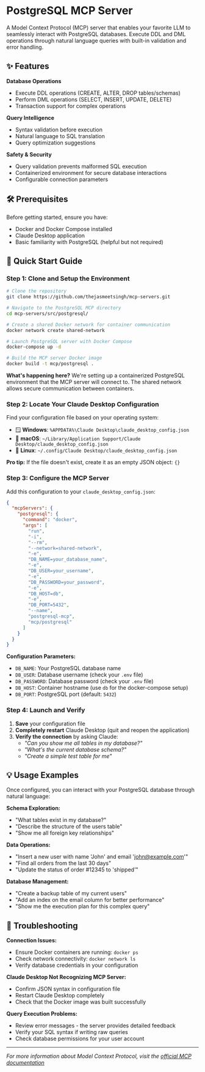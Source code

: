 # PostgreSQL MCP Server

A Model Context Protocol (MCP) server that enables your favorite LLM to seamlessly interact with PostgreSQL databases. Execute DDL and DML operations through natural language queries with built-in validation and error handling.

## ✨ Features

**Database Operations**

- Execute DDL operations (CREATE, ALTER, DROP tables/schemas)
- Perform DML operations (SELECT, INSERT, UPDATE, DELETE)
- Transaction support for complex operations

**Query Intelligence**

- Syntax validation before execution
- Natural language to SQL translation
- Query optimization suggestions

**Safety & Security**

- Query validation prevents malformed SQL execution
- Containerized environment for secure database interactions
- Configurable connection parameters

## 🛠️ Prerequisites

Before getting started, ensure you have:

- Docker and Docker Compose installed
- Claude Desktop application
- Basic familiarity with PostgreSQL (helpful but not required)

## 🚀 Quick Start Guide

### Step 1: Clone and Setup the Environment

```bash
# Clone the repository
git clone https://github.com/thejasmeetsingh/mcp-servers.git

# Navigate to the PostgreSQL MCP directory
cd mcp-servers/src/postgresql/

# Create a shared Docker network for container communication
docker network create shared-network

# Launch PostgreSQL server with Docker Compose
docker-compose up -d

# Build the MCP server Docker image
docker build -t mcp/postgresql .
```

**What's happening here?** We're setting up a containerized PostgreSQL environment that the MCP server will connect to. The shared network allows secure communication between containers.

### Step 2: Locate Your Claude Desktop Configuration

Find your configuration file based on your operating system:

- 🪟 **Windows**: `%APPDATA%\Claude Desktop\claude_desktop_config.json`
- 🍎 **macOS**: `~/Library/Application Support/Claude Desktop/claude_desktop_config.json`
- 🐧 **Linux**: `~/.config/Claude Desktop/claude_desktop_config.json`

**Pro tip:** If the file doesn't exist, create it as an empty JSON object: `{}`

### Step 3: Configure the MCP Server

Add this configuration to your `claude_desktop_config.json`:

```json
{
  "mcpServers": {
    "postgresql": {
      "command": "docker",
      "args": [
        "run",
        "-i",
        "--rm",
        "--network=shared-network",
        "-e",
        "DB_NAME=your_database_name",
        "-e",
        "DB_USER=your_username",
        "-e",
        "DB_PASSWORD=your_password",
        "-e",
        "DB_HOST=db",
        "-e",
        "DB_PORT=5432",
        "--name",
        "postgresql-mcp",
        "mcp/postgresql"
      ]
    }
  }
}
```

**Configuration Parameters:**

- `DB_NAME`: Your PostgreSQL database name
- `DB_USER`: Database username (check your `.env` file)
- `DB_PASSWORD`: Database password (check your `.env` file)
- `DB_HOST`: Container hostname (use `db` for the docker-compose setup)
- `DB_PORT`: PostgreSQL port (default: `5432`)

### Step 4: Launch and Verify

1. **Save** your configuration file
2. **Completely restart** Claude Desktop (quit and reopen the application)
3. **Verify the connection** by asking Claude:
   - _"Can you show me all tables in my database?"_
   - _"What's the current database schema?"_
   - _"Create a simple test table for me"_

## 💡 Usage Examples

Once configured, you can interact with your PostgreSQL database through natural language:

**Schema Exploration:**

- "What tables exist in my database?"
- "Describe the structure of the users table"
- "Show me all foreign key relationships"

**Data Operations:**

- "Insert a new user with name 'John' and email 'john@example.com'"
- "Find all orders from the last 30 days"
- "Update the status of order #12345 to 'shipped'"

**Database Management:**

- "Create a backup table of my current users"
- "Add an index on the email column for better performance"
- "Show me the execution plan for this complex query"

## 🔧 Troubleshooting

**Connection Issues:**

- Ensure Docker containers are running: `docker ps`
- Check network connectivity: `docker network ls`
- Verify database credentials in your configuration

**Claude Desktop Not Recognizing MCP Server:**

- Confirm JSON syntax in configuration file
- Restart Claude Desktop completely
- Check that the Docker image was built successfully

**Query Execution Problems:**

- Review error messages - the server provides detailed feedback
- Verify your SQL syntax if writing raw queries
- Check database permissions for your user account

---

_For more information about Model Context Protocol, visit the [official MCP documentation](https://modelcontextprotocol.io/introduction)_
